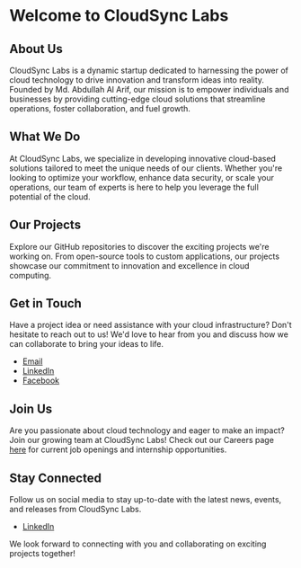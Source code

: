 # Welcome to CloudSync Labs

## About Us
CloudSync Labs is a dynamic startup dedicated to harnessing the power of cloud technology to drive innovation and transform ideas into reality. Founded by Md. Abdullah Al Arif, our mission is to empower individuals and businesses by providing cutting-edge cloud solutions that streamline operations, foster collaboration, and fuel growth.

## What We Do
At CloudSync Labs, we specialize in developing innovative cloud-based solutions tailored to meet the unique needs of our clients. Whether you're looking to optimize your workflow, enhance data security, or scale your operations, our team of experts is here to help you leverage the full potential of the cloud.

## Our Projects
Explore our GitHub repositories to discover the exciting projects we're working on. From open-source tools to custom applications, our projects showcase our commitment to innovation and excellence in cloud computing.

## Get in Touch
Have a project idea or need assistance with your cloud infrastructure? Don't hesitate to reach out to us! We'd love to hear from you and discuss how we can collaborate to bring your ideas to life.

- [Email](arifcse21@gmail.com)
- [LinkedIn](https://www.linkedin.com/comapany/cloudsync-labs)
- [Facebook](https://www.facebook.com/CloudSync.Labs)

## Join Us
Are you passionate about cloud technology and eager to make an impact? Join our growing team at CloudSync Labs! Check out our Careers page [here](link-to-careers-page) for current job openings and internship opportunities.

## Stay Connected
Follow us on social media to stay up-to-date with the latest news, events, and releases from CloudSync Labs.

- [LinkedIn](https://www.linkedin.com/comapany/cloudsync-labs)

We look forward to connecting with you and collaborating on exciting projects together!


